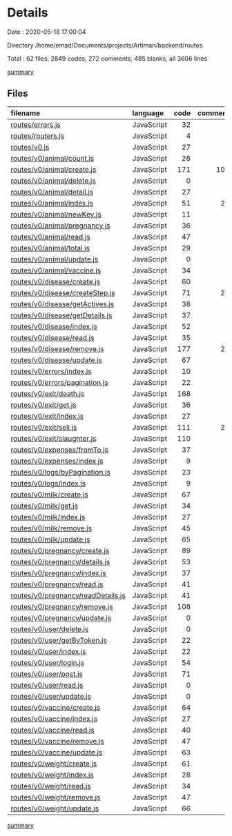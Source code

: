 # Details

Date : 2020-05-18 17:00:04

Directory /home/emad/Documents/projects/Artiman/backend/routes

Total : 62 files,  2849 codes, 272 comments, 485 blanks, all 3606 lines

[summary](results.md)

## Files
| filename | language | code | comment | blank | total |
| :--- | :--- | ---: | ---: | ---: | ---: |
| [routes/errors.js](/routes/errors.js) | JavaScript | 32 | 0 | 2 | 34 |
| [routes/routers.js](/routes/routers.js) | JavaScript | 4 | 0 | 2 | 6 |
| [routes/v0.js](/routes/v0.js) | JavaScript | 27 | 0 | 6 | 33 |
| [routes/v0/animal/count.js](/routes/v0/animal/count.js) | JavaScript | 28 | 0 | 3 | 31 |
| [routes/v0/animal/create.js](/routes/v0/animal/create.js) | JavaScript | 171 | 103 | 32 | 306 |
| [routes/v0/animal/delete.js](/routes/v0/animal/delete.js) | JavaScript | 0 | 0 | 1 | 1 |
| [routes/v0/animal/detail.js](/routes/v0/animal/detail.js) | JavaScript | 27 | 0 | 4 | 31 |
| [routes/v0/animal/index.js](/routes/v0/animal/index.js) | JavaScript | 51 | 20 | 13 | 84 |
| [routes/v0/animal/newKey.js](/routes/v0/animal/newKey.js) | JavaScript | 11 | 0 | 2 | 13 |
| [routes/v0/animal/pregnancy.js](/routes/v0/animal/pregnancy.js) | JavaScript | 36 | 0 | 4 | 40 |
| [routes/v0/animal/read.js](/routes/v0/animal/read.js) | JavaScript | 47 | 3 | 8 | 58 |
| [routes/v0/animal/total.js](/routes/v0/animal/total.js) | JavaScript | 29 | 0 | 2 | 31 |
| [routes/v0/animal/update.js](/routes/v0/animal/update.js) | JavaScript | 0 | 0 | 1 | 1 |
| [routes/v0/animal/vaccine.js](/routes/v0/animal/vaccine.js) | JavaScript | 34 | 0 | 4 | 38 |
| [routes/v0/disease/create.js](/routes/v0/disease/create.js) | JavaScript | 60 | 4 | 10 | 74 |
| [routes/v0/disease/createStep.js](/routes/v0/disease/createStep.js) | JavaScript | 71 | 25 | 19 | 115 |
| [routes/v0/disease/getActives.js](/routes/v0/disease/getActives.js) | JavaScript | 38 | 0 | 4 | 42 |
| [routes/v0/disease/getDetails.js](/routes/v0/disease/getDetails.js) | JavaScript | 37 | 0 | 5 | 42 |
| [routes/v0/disease/index.js](/routes/v0/disease/index.js) | JavaScript | 52 | 5 | 11 | 68 |
| [routes/v0/disease/read.js](/routes/v0/disease/read.js) | JavaScript | 35 | 0 | 4 | 39 |
| [routes/v0/disease/remove.js](/routes/v0/disease/remove.js) | JavaScript | 177 | 20 | 30 | 227 |
| [routes/v0/disease/update.js](/routes/v0/disease/update.js) | JavaScript | 67 | 1 | 12 | 80 |
| [routes/v0/errors/index.js](/routes/v0/errors/index.js) | JavaScript | 10 | 3 | 4 | 17 |
| [routes/v0/errors/pagination.js](/routes/v0/errors/pagination.js) | JavaScript | 22 | 0 | 2 | 24 |
| [routes/v0/exit/death.js](/routes/v0/exit/death.js) | JavaScript | 168 | 1 | 17 | 186 |
| [routes/v0/exit/get.js](/routes/v0/exit/get.js) | JavaScript | 36 | 4 | 4 | 44 |
| [routes/v0/exit/index.js](/routes/v0/exit/index.js) | JavaScript | 27 | 3 | 6 | 36 |
| [routes/v0/exit/sell.js](/routes/v0/exit/sell.js) | JavaScript | 111 | 20 | 16 | 147 |
| [routes/v0/exit/slaughter.js](/routes/v0/exit/slaughter.js) | JavaScript | 110 | 9 | 15 | 134 |
| [routes/v0/expenses/fromTo.js](/routes/v0/expenses/fromTo.js) | JavaScript | 37 | 0 | 6 | 43 |
| [routes/v0/expenses/index.js](/routes/v0/expenses/index.js) | JavaScript | 9 | 0 | 4 | 13 |
| [routes/v0/logs/byPagination.js](/routes/v0/logs/byPagination.js) | JavaScript | 23 | 2 | 3 | 28 |
| [routes/v0/logs/index.js](/routes/v0/logs/index.js) | JavaScript | 9 | 3 | 4 | 16 |
| [routes/v0/milk/create.js](/routes/v0/milk/create.js) | JavaScript | 67 | 2 | 11 | 80 |
| [routes/v0/milk/get.js](/routes/v0/milk/get.js) | JavaScript | 34 | 2 | 4 | 40 |
| [routes/v0/milk/index.js](/routes/v0/milk/index.js) | JavaScript | 27 | 0 | 7 | 34 |
| [routes/v0/milk/remove.js](/routes/v0/milk/remove.js) | JavaScript | 45 | 2 | 8 | 55 |
| [routes/v0/milk/update.js](/routes/v0/milk/update.js) | JavaScript | 65 | 0 | 10 | 75 |
| [routes/v0/pregnancy/create.js](/routes/v0/pregnancy/create.js) | JavaScript | 89 | 1 | 19 | 109 |
| [routes/v0/pregnancy/details.js](/routes/v0/pregnancy/details.js) | JavaScript | 53 | 2 | 10 | 65 |
| [routes/v0/pregnancy/index.js](/routes/v0/pregnancy/index.js) | JavaScript | 37 | 8 | 10 | 55 |
| [routes/v0/pregnancy/read.js](/routes/v0/pregnancy/read.js) | JavaScript | 41 | 4 | 4 | 49 |
| [routes/v0/pregnancy/readDetails.js](/routes/v0/pregnancy/readDetails.js) | JavaScript | 41 | 1 | 4 | 46 |
| [routes/v0/pregnancy/remove.js](/routes/v0/pregnancy/remove.js) | JavaScript | 108 | 5 | 23 | 136 |
| [routes/v0/pregnancy/update.js](/routes/v0/pregnancy/update.js) | JavaScript | 0 | 0 | 1 | 1 |
| [routes/v0/user/delete.js](/routes/v0/user/delete.js) | JavaScript | 0 | 0 | 1 | 1 |
| [routes/v0/user/getByToken.js](/routes/v0/user/getByToken.js) | JavaScript | 22 | 0 | 2 | 24 |
| [routes/v0/user/index.js](/routes/v0/user/index.js) | JavaScript | 22 | 3 | 6 | 31 |
| [routes/v0/user/login.js](/routes/v0/user/login.js) | JavaScript | 54 | 1 | 6 | 61 |
| [routes/v0/user/post.js](/routes/v0/user/post.js) | JavaScript | 71 | 3 | 13 | 87 |
| [routes/v0/user/read.js](/routes/v0/user/read.js) | JavaScript | 0 | 0 | 1 | 1 |
| [routes/v0/user/update.js](/routes/v0/user/update.js) | JavaScript | 0 | 0 | 1 | 1 |
| [routes/v0/vaccine/create.js](/routes/v0/vaccine/create.js) | JavaScript | 64 | 0 | 10 | 74 |
| [routes/v0/vaccine/index.js](/routes/v0/vaccine/index.js) | JavaScript | 27 | 3 | 6 | 36 |
| [routes/v0/vaccine/read.js](/routes/v0/vaccine/read.js) | JavaScript | 40 | 0 | 4 | 44 |
| [routes/v0/vaccine/remove.js](/routes/v0/vaccine/remove.js) | JavaScript | 47 | 1 | 9 | 57 |
| [routes/v0/vaccine/update.js](/routes/v0/vaccine/update.js) | JavaScript | 63 | 1 | 12 | 76 |
| [routes/v0/weight/create.js](/routes/v0/weight/create.js) | JavaScript | 61 | 0 | 10 | 71 |
| [routes/v0/weight/index.js](/routes/v0/weight/index.js) | JavaScript | 28 | 3 | 7 | 38 |
| [routes/v0/weight/read.js](/routes/v0/weight/read.js) | JavaScript | 34 | 2 | 4 | 40 |
| [routes/v0/weight/remove.js](/routes/v0/weight/remove.js) | JavaScript | 47 | 1 | 11 | 59 |
| [routes/v0/weight/update.js](/routes/v0/weight/update.js) | JavaScript | 66 | 1 | 11 | 78 |

[summary](results.md)
